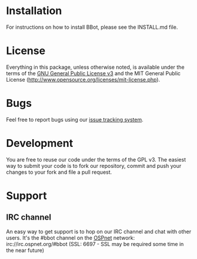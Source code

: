 # Installation
For instructions on how to install BBot, please see the INSTALL.md file.

# License
Everything in this package, unless otherwise noted, is available under the terms of the [GNU General Public License v3](http://www.gnu.org/licenses/gpl.html) and the MIT General Public License (http://www.opensource.org/licenses/mit-license.php).

# Bugs
Feel free to report bugs using our [issue tracking system](https://github.com/aj00200/BBot/issues).

# Development
You are free to reuse our code under the terms of the GPL v3. The easiest way to submit your code is to fork our repository, commit and push your changes to your fork and file a pull request.

# Support

## IRC channel
An easy way to get support is to hop on our IRC channel and chat with other users. It's the #bbot channel on the [OSPnet](http://ospnet.org) network: irc://irc.ospnet.org/#bbot (SSL: 6697 - SSL may be required some time in the near future)
